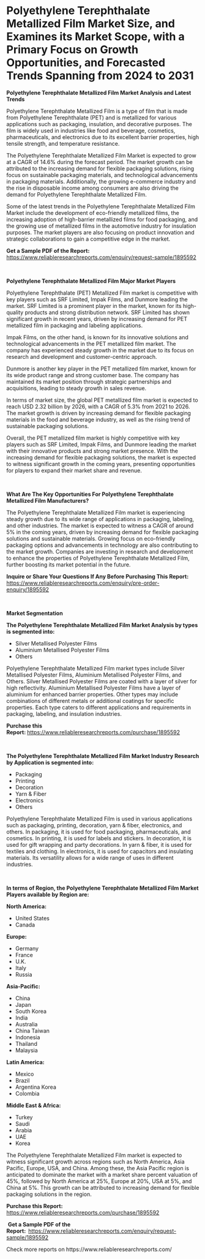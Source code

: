 <p><h1>Polyethylene Terephthalate Metallized Film Market Size, and Examines its Market Scope, with a Primary Focus on Growth Opportunities, and Forecasted Trends Spanning from 2024 to 2031</h1></p><p><strong>Polyethylene Terephthalate Metallized Film Market Analysis and Latest Trends</strong></p>
<p><p>Polyethylene Terephthalate Metallized Film is a type of film that is made from Polyethylene Terephthalate (PET) and is metallized for various applications such as packaging, insulation, and decorative purposes. The film is widely used in industries like food and beverage, cosmetics, pharmaceuticals, and electronics due to its excellent barrier properties, high tensile strength, and temperature resistance.</p><p>The Polyethylene Terephthalate Metallized Film Market is expected to grow at a CAGR of 14.6% during the forecast period. The market growth can be attributed to the increasing demand for flexible packaging solutions, rising focus on sustainable packaging materials, and technological advancements in packaging materials. Additionally, the growing e-commerce industry and the rise in disposable income among consumers are also driving the demand for Polyethylene Terephthalate Metallized Film.</p><p>Some of the latest trends in the Polyethylene Terephthalate Metallized Film Market include the development of eco-friendly metallized films, the increasing adoption of high-barrier metallized films for food packaging, and the growing use of metallized films in the automotive industry for insulation purposes. The market players are also focusing on product innovation and strategic collaborations to gain a competitive edge in the market.</p></p>
<p><strong>Get a Sample PDF of the Report:&nbsp;</strong> <a href="https://www.reliableresearchreports.com/enquiry/request-sample/1895592">https://www.reliableresearchreports.com/enquiry/request-sample/1895592</a></p>
<p>&nbsp;</p>
<p><strong>Polyethylene Terephthalate Metallized Film Major Market Players</strong></p>
<p><p>Polyethylene Terephthalate (PET) Metallized Film market is competitive with key players such as SRF Limited, Impak Films, and Dunmore leading the market. SRF Limited is a prominent player in the market, known for its high-quality products and strong distribution network. SRF Limited has shown significant growth in recent years, driven by increasing demand for PET metallized film in packaging and labeling applications.</p><p>Impak Films, on the other hand, is known for its innovative solutions and technological advancements in the PET metallized film market. The company has experienced steady growth in the market due to its focus on research and development and customer-centric approach.</p><p>Dunmore is another key player in the PET metallized film market, known for its wide product range and strong customer base. The company has maintained its market position through strategic partnerships and acquisitions, leading to steady growth in sales revenue.</p><p>In terms of market size, the global PET metallized film market is expected to reach USD 2.32 billion by 2026, with a CAGR of 5.3% from 2021 to 2026. The market growth is driven by increasing demand for flexible packaging materials in the food and beverage industry, as well as the rising trend of sustainable packaging solutions.</p><p>Overall, the PET metallized film market is highly competitive with key players such as SRF Limited, Impak Films, and Dunmore leading the market with their innovative products and strong market presence. With the increasing demand for flexible packaging solutions, the market is expected to witness significant growth in the coming years, presenting opportunities for players to expand their market share and revenue.</p></p>
<p>&nbsp;</p>
<p><strong>What Are The Key Opportunities For Polyethylene Terephthalate Metallized Film Manufacturers?</strong></p>
<p><p>The Polyethylene Terephthalate Metallized Film market is experiencing steady growth due to its wide range of applications in packaging, labeling, and other industries. The market is expected to witness a CAGR of around 5% in the coming years, driven by increasing demand for flexible packaging solutions and sustainable materials. Growing focus on eco-friendly packaging options and advancements in technology are also contributing to the market growth. Companies are investing in research and development to enhance the properties of Polyethylene Terephthalate Metallized Film, further boosting its market potential in the future.</p></p>
<p><strong>Inquire or Share Your Questions If Any Before Purchasing This Report:</strong> <a href="https://www.reliableresearchreports.com/enquiry/pre-order-enquiry/1895592">https://www.reliableresearchreports.com/enquiry/pre-order-enquiry/1895592</a></p>
<p>&nbsp;</p>
<p><strong>Market Segmentation</strong></p>
<p><strong>The Polyethylene Terephthalate Metallized Film Market Analysis by types is segmented into:</strong></p>
<p><ul><li>Silver Metallised Polyester Films</li><li>Aluminium Metallised Polyester Films</li><li>Others</li></ul></p>
<p><p>Polyethylene Terephthalate Metallized Film market types include Silver Metallised Polyester Films, Aluminium Metallised Polyester Films, and Others. Silver Metallised Polyester Films are coated with a layer of silver for high reflectivity. Aluminium Metallised Polyester Films have a layer of aluminium for enhanced barrier properties. Other types may include combinations of different metals or additional coatings for specific properties. Each type caters to different applications and requirements in packaging, labeling, and insulation industries.</p></p>
<p><strong>Purchase this Report:&nbsp;</strong><a href="https://www.reliableresearchreports.com/purchase/1895592">https://www.reliableresearchreports.com/purchase/1895592</a></p>
<p>&nbsp;</p>
<p><strong>The Polyethylene Terephthalate Metallized Film Market Industry Research by Application is segmented into:</strong></p>
<p><ul><li>Packaging</li><li>Printing</li><li>Decoration</li><li>Yarn & Fiber</li><li>Electronics</li><li>Others</li></ul></p>
<p><p>Polyethylene Terephthalate Metallized Film is used in various applications such as packaging, printing, decoration, yarn & fiber, electronics, and others. In packaging, it is used for food packaging, pharmaceuticals, and cosmetics. In printing, it is used for labels and stickers. In decoration, it is used for gift wrapping and party decorations. In yarn & fiber, it is used for textiles and clothing. In electronics, it is used for capacitors and insulating materials. Its versatility allows for a wide range of uses in different industries.</p></p>
<p>&nbsp;</p>
<p><strong>In terms of Region, the Polyethylene Terephthalate Metallized Film Market Players available by Region are:</strong></p>
<p>
    <p> <strong> North America: </strong>
        <ul>
            <li>United States</li>
            <li>Canada</li>
        </ul>
        </p> 
    <p> <strong> Europe: </strong>
        <ul>
            <li>Germany</li>
            <li>France</li>
            <li>U.K.</li>
            <li>Italy</li>
            <li>Russia</li>
        </ul>
        </p> 
    <p> <strong> Asia-Pacific: </strong>
        <ul>
            <li>China</li>
            <li>Japan</li>
            <li>South Korea</li>
            <li>India</li>
            <li>Australia</li>
            <li>China Taiwan</li>
            <li>Indonesia</li>
            <li>Thailand</li>
            <li>Malaysia</li>
        </ul>
        </p> 
    <p> <strong> Latin America: </strong>
        <ul>
            <li>Mexico</li>
            <li>Brazil</li>
            <li>Argentina Korea</li>
            <li>Colombia</li>
        </ul>
        </p> 
    <p> <strong> Middle East & Africa: </strong>
        <ul>
            <li>Turkey</li>
            <li>Saudi</li>
            <li>Arabia</li>
            <li>UAE</li>
            <li>Korea</li>
        </ul>
    </p>
    </p>
<p><p>The Polyethylene Terephthalate Metallized Film market is expected to witness significant growth across regions such as North America, Asia Pacific, Europe, USA, and China. Among these, the Asia Pacific region is anticipated to dominate the market with a market share percent valuation of 45%, followed by North America at 25%, Europe at 20%, USA at 5%, and China at 5%. This growth can be attributed to increasing demand for flexible packaging solutions in the region.</p></p>
<p><strong>Purchase this Report: </strong><a href="https://www.reliableresearchreports.com/purchase/1895592">https://www.reliableresearchreports.com/purchase/1895592</a></p>
<p>&nbsp;<strong>Get a Sample PDF of the Report:&nbsp;&nbsp;</strong><a href="https://www.reliableresearchreports.com/enquiry/request-sample/1895592">https://www.reliableresearchreports.com/enquiry/request-sample/1895592</a></p>
<p><strong></strong></p>
<p>Check more reports on https://www.reliableresearchreports.com/</p>